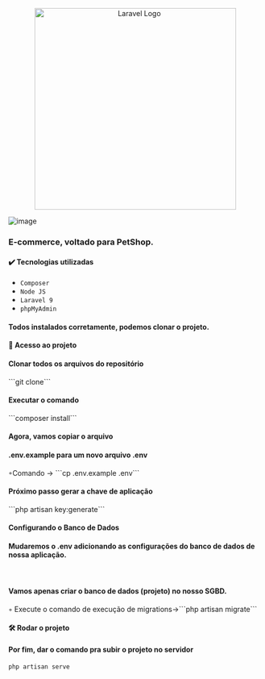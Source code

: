 
<p align="center"><a href="https://laravel.com" target="_blank"><img src="https://raw.githubusercontent.com/laravel/art/master/logo-lockup/5%20SVG/2%20CMYK/1%20Full%20Color/laravel-logolockup-cmyk-red.svg" width="400" alt="Laravel Logo"></a></p>

![image](https://user-images.githubusercontent.com/47919052/207409098-117c75fb-1731-4eb8-9a56-84a0083922fd.png)

<h3>E-commerce, voltado para PetShop.</h3>

<h4>✔️ Tecnologias utilizadas</h4>

- ``Composer``
- ``Node JS``
- ``Laravel 9``
- ``phpMyAdmin``

<h4>Todos instalados corretamente, podemos clonar o projeto. <h4>
<h4> 📁 Acesso ao projeto</h4>
<h4> Clonar todos os arquivos do repositório</h4>
```git clone``` 

<h4>Executar o comando</h4>
```composer install``` 

<h4>Agora, vamos	copiar	o	arquivo</h4>
<h4>.env.example para	um	novo	arquivo	.env</h4>
◦Comando -> ```cp .env.example .env```<br>

<h4>Próximo passo gerar a chave de aplicação</h4>
```php artisan key:generate```<br>

<h4>Configurando o Banco de Dados</h4>
<h4>Mudaremos	o	.env adicionando	as	configurações	do	banco	de	dados	de	nossa	aplicação.</h4><br>

<h4>Vamos	apenas	criar	o	banco	de	dados	(projeto)	no	nosso	SGBD.</h4>
◦ Execute	o	comando	de	execução	de	migrations->```php artisan migrate```

<h4> 🛠️ Rodar o projeto<br></h4>
<h4>Por fim, dar o comando pra subir o projeto no servidor </h4>
 
```php artisan serve```


